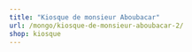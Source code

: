 ```yaml
---
title: "Kiosque de monsieur Aboubacar"
url: /mongo/kiosque-de-monsieur-aboubacar-2/
shop: kiosque
---
```

